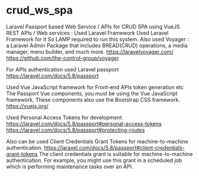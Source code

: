 # crud_ws_spa
Laravel Passport based Web Service / APIs for CRUD SPA using VueJS
REST APIs / Web services : Used Laravel Framework 
Used Laravel Framework for it
So LAMP required to run this system.
Also used Voyager : a Laravel Admin Package that includes BREAD(CRUD) operations, a media manager, menu builder, and much more.
https://laravelvoyager.com/ 
https://github.com/the-control-group/voyager

For APIs authentication used Laravel passport
https://laravel.com/docs/5.8/passport
 
Used Vue JavaScript framework for Front-end APIs token generation etc
The Passport Vue components, you must be using the Vue JavaScript framework. These components also use the Bootstrap CSS framework.   
https://vuejs.org/ 

 
Used Personal Access Tokens for development 
https://laravel.com/docs/5.8/passport#personal-access-tokens
https://laravel.com/docs/5.8/passport#protecting-routes

Also can be used Client Credentials Grant Tokens for machine-to-machine authentication.
https://laravel.com/docs/5.8/passport#client-credentials-grant-tokens
The client credentials grant is suitable for machine-to-machine authentication. 
For example, you might use this grant in a scheduled job which is performing maintenance tasks over an API.
